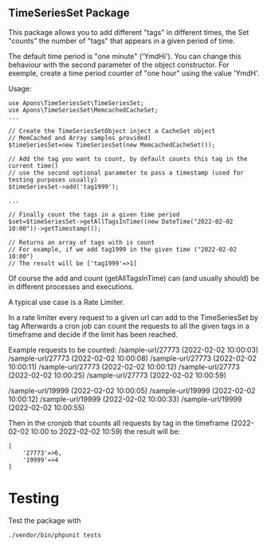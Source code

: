 ## TimeSeriesSet Package

This package allows you to add different "tags" in different times, the Set "counts" the number of "tags" that appears in a given period of time.

The default time period is "one minute" ('YmdHi'). You can change this behaviour with the second parameter of the object constructor. For exemple, create a time period counter of "one hour" using the value 'YmdH'.

Usage:
```
use Apons\TimeSeriesSet\TimeSeriesSet;
use Apons\TimeSeriesSet\MemcachedCacheSet;
...

// Create the TimeSeriesSetObject inject a CacheSet object
// MemCached and Array samples provided)
$timeSeriesSet=new TimeSeriesSet(new MemcachedCacheSet());

// Add the tag you want to count, by default counts this tag in the current time()
// use the second optional parameter to pass a timestamp (used for testing purposes usually)
$timeSeriesSet->add('tag1999');

...

// Finally count the tags in a given time period
$set=$timeSeriesSet->getAllTagsInTime((new DateTime("2022-02-02 10:00"))->getTimestamp());

// Returns an array of tags with is count
// For example, if we add tag1999 in the given time ("2022-02-02 10:00")
// The result will be ['tag1999'=>1]
```

Of course the add and count (getAllTagsInTime) can (and usually should) be in different processes and executions.

A typical use case is a Rate Limiter. 

In a rate limiter every request to a given url can add to the TimeSeriesSet by tag
Afterwards a cron job can count the requests to all the given tags in a timeframe and decide if the limit has been reached.

Example requests to be counted:
/sample-url/27773 (2022-02-02 10:00:03)
/sample-url/27773 (2022-02-02 10:00:08)
/sample-url/27773 (2022-02-02 10:00:11)
/sample-url/27773 (2022-02-02 10:00:12)
/sample-url/27773 (2022-02-02 10:00:25)
/sample-url/27773 (2022-02-02 10:00:59)

/sample-url/19999 (2022-02-02 10:00:05)
/sample-url/19999 (2022-02-02 10:00:12)
/sample-url/19999 (2022-02-02 10:00:33)
/sample-url/19999 (2022-02-02 10:00:55)

Then in the cronjob that counts all requests by tag in the timeframe (2022-02-02 10:00 to 2022-02-02 10:59) the result will be:

```
[
    '27773'=>6,
    '19999'=>4
]
```

# Testing
Test the package with

```
./vendor/bin/phpunit tests
```
